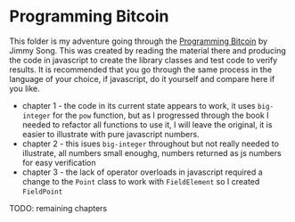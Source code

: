 # Programming Bitcoin

This folder is my adventure going through the [Programming Bitcoin](https://github.com/jimmysong/programmingbitcoin) by Jimmy Song.  This was created by reading the material there and producing the code in javascript to create the library classes and test code to verify results.  It is recommended that you go through the same process in the language of your choice, if javascript, do it yourself and compare here if you like.

* chapter 1 - the code in its current state appears to work, it uses `big-integer` for the `pow` function, but as I progressed through the book I needed to refactor all functions to use it, I will leave the original, it is easier to illustrate with pure javascript numbers.
* chapter 2 - this isues `big-integer` throughout but not really needed to illustrate, all numbers small enoughg, numbers returned as js numbers for easy verification
* chapter 3 - the lack of operator overloads in javascript required a change to the `Point` class to work with `FieldElement` so I created `FieldPoint`

TODO: remaining chapters